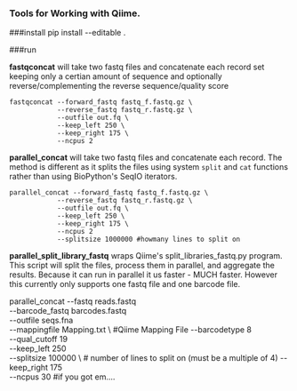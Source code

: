 ### Tools for Working with Qiime.


###install
pip install --editable .


###run

**fastqconcat** will take two fastq files and concatenate each record set keeping only a certian amount of sequence and
optionally reverse/complementing the reverse sequence/quality score

```
fastqconcat --forward_fastq fastq_f.fastq.gz \
            --reverse_fastq fastq_r.fastq.gz \
            --outfile out.fq \
            --keep_left 250 \
            --keep_right 175 \
            --ncpus 2
```

**parallel_concat** will take two fastq files and concatenate each record. The method is different as it splits
 the files using system `split` and `cat` functions rather than using BioPython's SeqIO iterators.
```
parallel_concat --forward_fastq fastq_f.fastq.gz \
            --reverse_fastq fastq_r.fastq.gz \
            --outfile out.fq \
            --keep_left 250 \
            --keep_right 175 \
            --ncpus 2
            --splitsize 1000000 #howmany lines to split on
```


**parallel_split_library_fastq** wraps Qiime's split_libraries_fastq.py program. This script will split the files,
process them in parallel, and aggregate the results. Because it can run in parallel it us faster - MUCH faster.
However this currently only supports one fastq file and one barcode file.

parallel_concat --fastq reads.fastq \
            --barcode_fastq barcodes.fastq \
            --outfile seqs.fna \
            --mappingfile Mapping.txt \ #Qiime Mapping File
            --barcodetype 8 \
            --qual_cutoff 19 \
            --keep_left 250 \
            --splitsize 100000 \ # number of lines to split on (must be a multiple of 4)
            --keep_right 175 \
            --ncpus 30 #if you got em....
```
